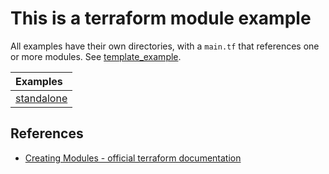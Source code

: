 # This is a terraform module example
All examples have their own directories, with a `main.tf` that references one or more modules. See [template_example](https://github.com/fredrikhgrelland/vagrant-hashistack-template/tree/master/template_example/example/standalone).

| Examples       |
| :------------- |
| [standalone](standalone) |

## References
- [Creating Modules - official terraform documentation](https://www.terraform.io/docs/modules/index.html)
